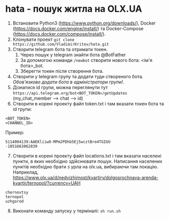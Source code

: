 
# hata - пошук житла на OLX.UA

1. Встановити Python3 (https://www.python.org/downloads/), Docker (https://docs.docker.com/engine/install/) та Docker-Compose (https://docs.docker.com/compose/install/).
2. Клонувати проект ```git clone https://github.com/VladimirKritov/hata.git```
3. Створити telegram бота та отримати токен.
   1. Через пошук у telegram знайти бота @BotFather
   2. За допомогою команди ```/newbot``` створити нового бота: <ім'я бота>_bot.
   3. Зберегти токен після створення бота.
4. Створити у telegram групу та додати туди створеного бота. *Обов'язково додати бота в адміністратори групи!*.
5. Дізнатися id групи, можна переглянути тут ```https://api.telegram.org/bot<BOT_TOKEN>/getUpdates``` (my_chat_member --> chat --> id)
6. Створити в корені проекту файл token.txt і там вказати токен бота та id групи:
```commandline
<BOT_TOKEN>
<CHANNEL_ID>
```
Пример:
```commandline
5114004139:AAEKliiwO-MPm2PDhb5Ej5wcztBre4TGIUU
-1051663062839
```
7. Створити в корені проекту файл locations.txt і там вказати населені пункти, в яких необхідно здійснювати пошук. Написання населених пунктів необхідно брати з урла на olx.ua, вибираючи там локацію. Наприклад, https://www.olx.ua/d/nedvizhimost/kvartiry/dolgosrochnaya-arenda-kvartir/ternopol/?currency=UAH
```commandline
chernovtsy
ternopol
uzhgorod
```
8. Виконати команду запуску у терміналі: ```sh run.sh```
